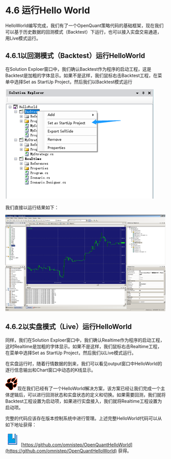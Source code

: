 # 4.6 运行Hello World

HelloWorld编写完成，我们有了一个OpenQuant策略代码的基础框架，现在我们可以基于历史数据的回测模式（Backtest）下运行，也可以接入实盘交易通道，用Live模式运行。

## 4.6.1以回测模式（Backtest）运行HelloWorld

在Solution Exploer窗口中，我们确认Backtest作为程序的启动工程，这是Backtest是加粗的字体显示。如果不是这样，我们鼠标右击Backtest工程，在菜单中选择Set as StartUp Project，然后我们以Backtest模式运行

![](/assets/46_SetAsStartupProject.png)

我们直接以运行结果如下：

![](/assets/openquanthelloworldrunning.png)

## 4.6.2以实盘模式（Live）运行HelloWorld

同样，我们在Solution Exploer窗口中，我们确认Realtime作为程序的启动工程，这时Realtime是加粗的字体显示。如果不是这样，我们鼠标右击Realtime工程，在菜单中选择Set as StartUp Project，然后我们以Live模式运行。

在实盘运行时，随着行情数据的到来，我们可以看见output窗口中HelloWorld的逐行信息输出和Chart窗口中动态的K线显示。





![](/icons/icon_paw.png)现在我们已经有了一个HelloWorld解决方案，该方案已经让我们完成一个主体逻辑后，可以进行回测状态和实盘状态的定义和切换。如果需要回测，我们就将Backtest工程设置为启动项，如果进行实盘接入，我们就将Realtime工程设置为启动项。

完整的代码应该存在版本控制系统中进行管理。上述完整HelloWorld代码可以从如下地址获得：

![](/icons/icon_bookbig.png) [https://github.com/omnistep/OpenQuantHelloWorld](https://github.com/omnistep/OpenQuantHelloWorld) 获得。

